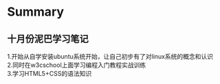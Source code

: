 # Summary

## 十月份泥巴学习笔记
1.开始从自学安装ubuntu系统开始，让自己初步有了对linux系统的概念和认识  
2.同时在w3cschool上面学习编程入门教程实战训练  
3.学习HTML5+CSS的语法知识  






